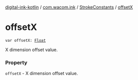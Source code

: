 [digital-ink-kotlin](../../index.md) / [com.wacom.ink](../index.md) / [StrokeConstants](index.md) / [offsetX](./offset-x.md)

# offsetX

`var offsetX: `[`Float`](https://kotlinlang.org/api/latest/jvm/stdlib/kotlin/-float/index.html)

X dimension offset value.

### Property

`offsetX` - X dimension offset value.